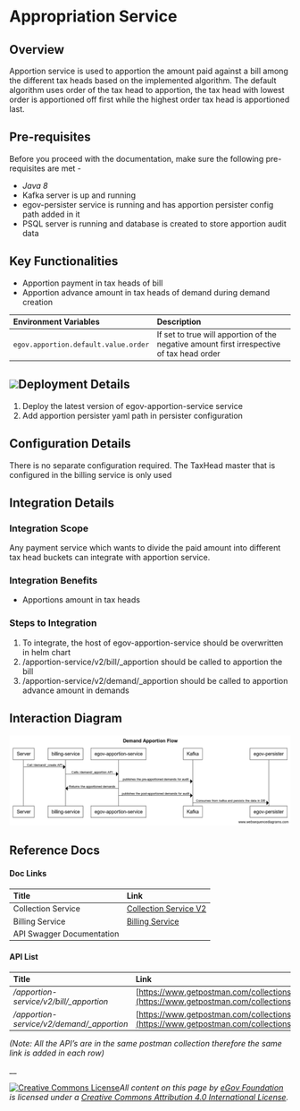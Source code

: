 # Appropriation Service

## Overview

Apportion service is used to apportion the amount paid against a bill among the different tax heads based on the implemented algorithm. The default algorithm uses order of the tax head to apportion, the tax head with lowest order is apportioned off first while the highest order tax head is apportioned last.

## Pre-requisites

Before you proceed with the documentation, make sure the following pre-requisites are met -

* _Java 8_
* Kafka server is up and running
* egov-persister service is running and has apportion persister config path added in it
* PSQL server is running and database is created to store apportion audit data

## Key Functionalities

* Apportion payment in tax heads of bill
* Apportion advance amount in tax heads of demand during demand creation

| **Environment Variables** | **Description** |
| :--- | :--- |
| `egov.apportion.default.value.order` | If set to true will apportion of the negative amount first irrespective of tax head order |

## ![](blob:https://digit-discuss.atlassian.net/018f514c-9da6-4242-ac5b-bd91de04413d#media-blob-url=true&id=64163d40-059e-418c-955d-97bd506369af&collection=contentId-1656717351&contextId=1656717351&mimeType=image%2Fpng&name=Bill%20Apportion%20Flow%20.png&size=29437&width=1102&height=381)Deployment Details

1. Deploy the latest version of egov-apportion-service service
2. Add apportion persister yaml path in persister configuration

## Configuration Details

There is no separate configuration required. The TaxHead master that is configured in the billing service is only used

## Integration Details 

### Integration Scope

Any payment service which wants to divide the paid amount into different tax head buckets can integrate with apportion service.

### Integration Benefits

* Apportions amount in tax heads

### Steps to Integration

1. To integrate, the host of egov-apportion-service should be overwritten in helm chart
2. /apportion-service/v2/bill/\_apportion should be called to apportion the bill
3. /apportion-service/v2/demand/\_apportion should be called to apportion advance amount in demands

## Interaction Diagram

![](../../../.gitbook/assets/demand-apportion-flow-.png)

## Reference Docs

#### Doc Links <a id="Doc-Links"></a>

| **Title**  | **Link** |
| :--- | :--- |
| Collection Service |  [Collection Service V2](https://digit-discuss.atlassian.net/wiki/spaces/DD/pages/1620574288/Collection+Service+V2) |
| Billing Service |  [Billing Service](https://digit-discuss.atlassian.net/wiki/spaces/DD/pages/1620672528/Billing+Service) |
| API Swagger Documentation |  |

#### API List <a id="API-List"></a>

| Title | **Link** |
| :--- | :--- |
| _/apportion-service/v2/bill/\_apportion_ | [https://www.getpostman.com/collections/142983a40e95da157b45](https://www.getpostman.com/collections/142983a40e95da157b45) |
| _/apportion-service/v2/demand/\_apportion_ |  [https://www.getpostman.com/collections/142983a40e95da157b45](https://www.getpostman.com/collections/142983a40e95da157b45) |

_\(Note: All the API’s are in the same postman collection therefore the same link is added in each row\)_

\_\_

 [![Creative Commons License](https://i.creativecommons.org/l/by/4.0/80x15.png)_​_](http://creativecommons.org/licenses/by/4.0/)_All content on this page by_ [_eGov Foundation_](https://egov.org.in/) _is licensed under a_ [_Creative Commons Attribution 4.0 International License_](http://creativecommons.org/licenses/by/4.0/)_._

